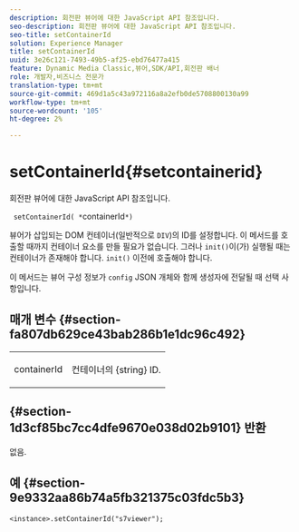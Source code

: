 ```yaml
---
description: 회전판 뷰어에 대한 JavaScript API 참조입니다.
seo-description: 회전판 뷰어에 대한 JavaScript API 참조입니다.
seo-title: setContainerId
solution: Experience Manager
title: setContainerId
uuid: 3e26c121-7493-49b5-af25-ebd76477a415
feature: Dynamic Media Classic,뷰어,SDK/API,회전판 배너
role: 개발자,비즈니스 전문가
translation-type: tm+mt
source-git-commit: 469d1a5c43a972116a8a2efb0de5708800130a99
workflow-type: tm+mt
source-wordcount: '105'
ht-degree: 2%

---
```



# setContainerId{#setcontainerid}

회전판 뷰어에 대한 JavaScript API 참조입니다.

` setContainerId( *`containerId`*)`

뷰어가 삽입되는 DOM 컨테이너(일반적으로 `DIV`)의 ID를 설정합니다. 이 메서드를 호출할 때까지 컨테이너 요소를 만들 필요가 없습니다. 그러나 `init()`이(가) 실행될 때는 컨테이너가 존재해야 합니다. `init()` 이전에 호출해야 합니다.

이 메서드는 뷰어 구성 정보가 `config` JSON 개체와 함께 생성자에 전달될 때 선택 사항입니다.

## 매개 변수 {#section-fa807db629ce43bab286b1e1dc96c492}

<table id="table_896DFF34A68A403DB93A6D597461A573"> 
 <tbody> 
  <tr> 
   <td colname="col1"> <p> <span class="codeph"> <span class="varname"> containerId  </span> </span> </p> </td> 
   <td colname="col2"> <p> <span class="codeph"> 컨테이너의 {string}  </span> ID. </p> </td> 
  </tr> 
 </tbody> 
</table>

## {#section-1d3cf85bc7cc4dfe9670e038d02b9101} 반환

없음.

## 예 {#section-9e9332aa86b74a5fb321375c03fdc5b3}

```
<instance>.setContainerId("s7viewer");
```

